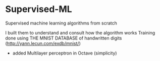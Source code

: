 # Supervised-ML
Supervised machine learning algorithms from scratch

I built them to understand and consult how the algorithm works
Training done using THE MNIST DATABASE of handwritten digits (http://yann.lecun.com/exdb/mnist/)

- added Multilayer perceptron in Octave (simplicity)
